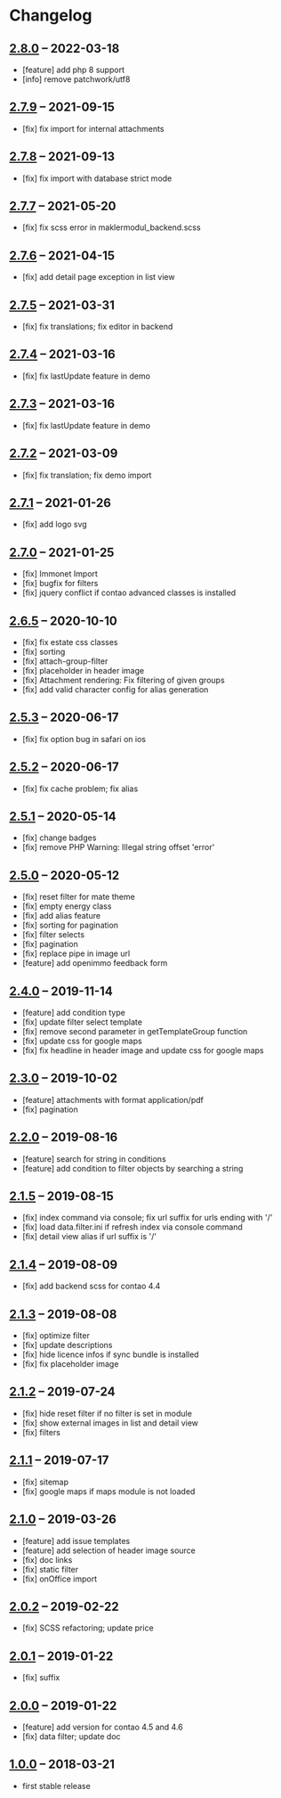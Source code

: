 # Changelog

## [2.8.0](https://github.com/pdir/maklermodul-bundle/tree/2.8.0) – 2022-03-18

- [feature] add php 8 support
- [info] remove patchwork/utf8

## [2.7.9](https://github.com/pdir/maklermodul-bundle/tree/2.7.8) – 2021-09-15

- [fix] fix import for internal attachments

## [2.7.8](https://github.com/pdir/maklermodul-bundle/tree/2.7.8) – 2021-09-13

- [fix] fix import with database strict mode

## [2.7.7](https://github.com/pdir/maklermodul-bundle/tree/2.7.7) – 2021-05-20

- [fix] fix scss error in maklermodul_backend.scss

## [2.7.6](https://github.com/pdir/maklermodul-bundle/tree/2.7.6) – 2021-04-15

- [fix] add detail page exception in list view

## [2.7.5](https://github.com/pdir/maklermodul-bundle/tree/2.7.5) – 2021-03-31

- [fix] fix translations; fix editor in backend

## [2.7.4](https://github.com/pdir/maklermodul-bundle/tree/2.7.4) – 2021-03-16

- [fix] fix lastUpdate feature in demo

## [2.7.3](https://github.com/pdir/maklermodul-bundle/tree/2.7.3) – 2021-03-16

- [fix] fix lastUpdate feature in demo

## [2.7.2](https://github.com/pdir/maklermodul-bundle/tree/2.7.2) – 2021-03-09

- [fix] fix translation; fix demo import

## [2.7.1](https://github.com/pdir/maklermodul-bundle/tree/2.7.1) – 2021-01-26

- [fix] add logo svg

## [2.7.0](https://github.com/pdir/maklermodul-bundle/tree/2.7.0) – 2021-01-25

- [fix] Immonet Import
- [fix] bugfix for filters
- [fix] jquery conflict if contao advanced classes is installed

## [2.6.5](https://github.com/pdir/maklermodul-bundle/tree/2.6.5) – 2020-10-10

- [fix] fix estate css classes
- [fix] sorting
- [fix] attach-group-filter
- [fix] placeholder in header image
- [fix] Attachment rendering: Fix filtering of given groups
- [fix] add valid character config for alias generation

## [2.5.3](https://github.com/pdir/maklermodul-bundle/tree/2.5.3) – 2020-06-17

- [fix] fix option bug in safari on ios

## [2.5.2](https://github.com/pdir/maklermodul-bundle/tree/2.5.2) – 2020-06-17

- [fix] fix cache problem; fix alias

## [2.5.1](https://github.com/pdir/maklermodul-bundle/tree/2.5.1) – 2020-05-14

- [fix] change badges
- [fix] remove PHP Warning: Illegal string offset 'error'

## [2.5.0](https://github.com/pdir/maklermodul-bundle/tree/2.5.0) – 2020-05-12

- [fix] reset filter for mate theme
- [fix] empty energy class
- [fix] add alias feature
- [fix] sorting for pagination
- [fix] filter selects
- [fix] pagination
- [fix] replace pipe in image url
- [feature] add openimmo feedback form

## [2.4.0](https://github.com/pdir/maklermodul-bundle/tree/2.4.0) – 2019-11-14

- [feature] add condition type
- [fix] update filter select template
- [fix] remove second parameter in getTemplateGroup function
- [fix] update css for google maps
- [fix] fix headline in header image and update css for google maps

## [2.3.0](https://github.com/pdir/maklermodul-bundle/tree/2.3.0) – 2019-10-02

- [feature] attachments with format application/pdf
- [fix] pagination

## [2.2.0](https://github.com/pdir/maklermodul-bundle/tree/2.2.0) – 2019-08-16

- [feature] search for string in conditions
- [feature] add condition to filter objects by searching a string

## [2.1.5](https://github.com/pdir/maklermodul-bundle/tree/2.1.5) – 2019-08-15

- [fix] index command via console; fix url suffix for urls ending with '/'
- [fix] load data.filter.ini if refresh index via console command
- [fix] detail view alias if url suffix is '/'

## [2.1.4](https://github.com/pdir/maklermodul-bundle/tree/2.1.4) – 2019-08-09

- [fix] add backend scss for contao 4.4

## [2.1.3](https://github.com/pdir/maklermodul-bundle/tree/2.1.3) – 2019-08-08

- [fix] optimize filter
- [fix] update descriptions
- [fix] hide licence infos if sync bundle is installed
- [fix] fix placeholder image

## [2.1.2](https://github.com/pdir/maklermodul-bundle/tree/2.1.2) – 2019-07-24

- [fix] hide reset filter if no filter is set in module
- [fix] show external images in list and detail view
- [fix] filters

## [2.1.1](https://github.com/pdir/maklermodul-bundle/tree/2.1.1) – 2019-07-17

- [fix] sitemap
- [fix] google maps if maps module is not loaded

## [2.1.0](https://github.com/pdir/maklermodul-bundle/tree/2.1.0) – 2019-03-26

- [feature] add issue templates
- [feature] add selection of header image source
- [fix] doc links
- [fix] static filter
- [fix] onOffice import

## [2.0.2](https://github.com/pdir/maklermodul-bundle/tree/2.0.2) – 2019-02-22

- [fix] SCSS refactoring; update price

## [2.0.1](https://github.com/pdir/maklermodul-bundle/tree/2.0.1) – 2019-01-22

- [fix] suffix

## [2.0.0](https://github.com/pdir/maklermodul-bundle/tree/2.0.0) – 2019-01-22

- [feature] add version for contao 4.5 and 4.6
- [fix] data filter; update doc

## [1.0.0](https://github.com/pdir/maklermodul-bundle/tree/1.0.0) – 2018-03-21

- first stable release
